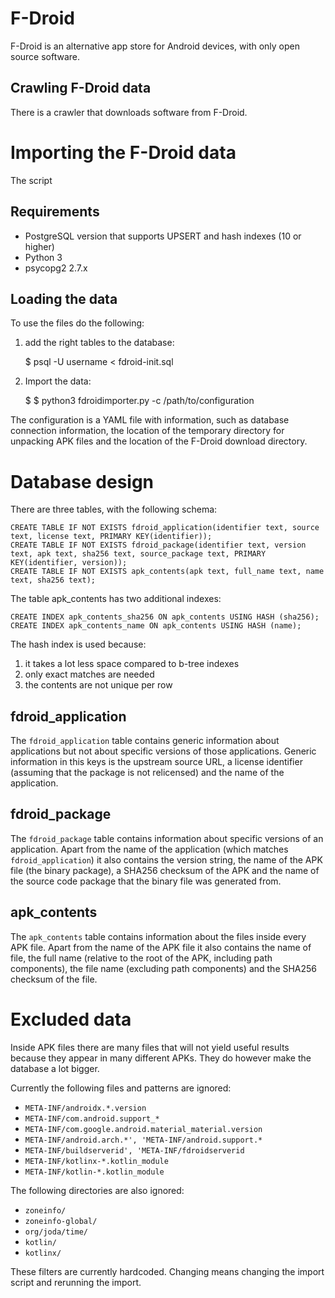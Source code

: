 # F-Droid

F-Droid is an alternative app store for Android devices, with only open source
software.

## Crawling F-Droid data

There is a crawler that downloads software from F-Droid.

# Importing the F-Droid data

The script 

## Requirements

* PostgreSQL version that supports UPSERT and hash indexes (10 or higher)
* Python 3
* psycopg2 2.7.x

## Loading the data

To use the files do the following:

1. add the right tables to the database:

    $ psql -U username < fdroid-init.sql

2. Import the data:

   $ $ python3 fdroidimporter.py -c /path/to/configuration

The configuration is a YAML file with information, such as database connection
information, the location of the temporary directory for unpacking APK
files and the location of the F-Droid download directory.

# Database design

There are three tables, with the following schema:

    CREATE TABLE IF NOT EXISTS fdroid_application(identifier text, source text, license text, PRIMARY KEY(identifier));
    CREATE TABLE IF NOT EXISTS fdroid_package(identifier text, version text, apk text, sha256 text, source_package text, PRIMARY KEY(identifier, version));
    CREATE TABLE IF NOT EXISTS apk_contents(apk text, full_name text, name text, sha256 text);

The table apk_contents has two additional indexes:

    CREATE INDEX apk_contents_sha256 ON apk_contents USING HASH (sha256);
    CREATE INDEX apk_contents_name ON apk_contents USING HASH (name);

The hash index is used because:

1. it takes a lot less space compared to b-tree indexes
2. only exact matches are needed
3. the contents are not unique per row

## fdroid_application

The `fdroid_application` table contains generic information about applications
but not about specific versions of those applications. Generic information in
this keys is the upstream source URL, a license identifier (assuming that the
package is not relicensed) and the name of the application.

## fdroid_package

The `fdroid_package` table contains information about specific versions of
an application. Apart from the name of the application (which matches
`fdroid_application`) it also contains the version string, the name of the
APK file (the binary package), a SHA256 checksum of the APK and the name of
the source code package that the binary file was generated from.

## apk_contents

The `apk_contents` table contains information about the files inside every
APK file. Apart from the name of the APK file it also contains the name of
file, the full name (relative to the root of the APK, including path
components), the file name (excluding path components) and the SHA256 checksum
of the file.

# Excluded data

Inside APK files there are many files that will not yield useful results
because they appear in many different APKs. They do however make the database
a lot bigger.

Currently the following files and patterns are ignored:

* `META-INF/androidx.*.version`
* `META-INF/com.android.support_*`
* `META-INF/com.google.android.material_material.version`
* `META-INF/android.arch.*', 'META-INF/android.support.*`
* `META-INF/buildserverid', 'META-INF/fdroidserverid`
* `META-INF/kotlinx-*.kotlin_module`
* `META-INF/kotlin-*.kotlin_module`

The following directories are also ignored:

* `zoneinfo/`
* `zoneinfo-global/`
* `org/joda/time/`
* `kotlin/`
* `kotlinx/`

These filters are currently hardcoded. Changing means changing the import
script and rerunning the import.
